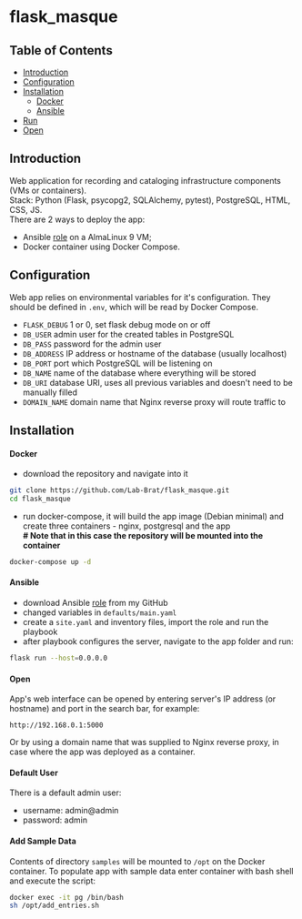 # flask_masque

## Table of Contents
- [Introduction](#introduction)
- [Configuration](#configuration)
- [Installation](#installation)
  - [Docker](#docker)
  - [Ansible](#ansible)
- [Run](#run)
- [Open](#open)

## Introduction
Web application for recording and cataloging infrastructure components (VMs or containers).  
Stack: Python (Flask, psycopg2, SQLAlchemy, pytest), PostgreSQL, HTML, CSS, JS.  
There are 2 ways to deploy the app:
 * Ansible [role](https://github.com/Lab-Brat/ansible_flask) on a AlmaLinux 9 VM;
 * Docker container using Docker Compose.

## Configuration
Web app relies on environmental variables for it's configuration. They should be defined in `.env`, which will be read by Docker Compose.
* `FLASK_DEBUG` 1 or 0, set flask debug mode on or off 
* `DB_USER` admin user for the created tables in PostgreSQL
* `DB_PASS` password for the admin user
* `DB_ADDRESS` IP address or hostname of the database (usually localhost)
* `DB_PORT` port which PostgreSQL will be listening on
* `DB_NAME` name of the database where everything will be stored
* `DB_URI` database URI, uses all previous variables and doesn't need to be manually filled
* `DOMAIN_NAME` domain name that Nginx reverse proxy will route traffic to

## Installation
#### Docker
* download the repository and navigate into it
```bash
git clone https://github.com/Lab-Brat/flask_masque.git
cd flask_masque
```
* run docker-compose, it will build the app image (Debian minimal) and create three containers - nginx, postgresql and the app  
**\# Note that in this case the repository will be mounted into the container**
```bash
docker-compose up -d
```

#### Ansible
* download Ansible [role](https://github.com/Lab-Brat/ansible_flask) from my GitHub
* changed variables in `defaults/main.yaml`
* create a `site.yaml` and inventory files, import the role and run the playbook
* after playbook configures the server, navigate to the app folder and run:
```bash
flask run --host=0.0.0.0
```

#### Open
App's web interface can be opened by entering server's IP address (or hostname) and port in the search bar, for example:
```
http://192.168.0.1:5000
```
Or by using a domain name that was supplied to Nginx reverse proxy, in case where the app was deployed as a container.

#### Default User
There is a default admin user:
* username: admin@admin
* password: admin

#### Add Sample Data
Contents of directory `samples` will be mounted to `/opt` on the Docker container. 
To populate app with sample data enter container with bash shell and execute the script:
```bash
docker exec -it pg /bin/bash
sh /opt/add_entries.sh
```
